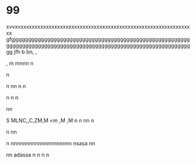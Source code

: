 # 99
xvvxvxxxxxxxxxxxxxxxxxxxxxxxxxxxxxxxxxxxxxxxxxxxxxxxxxxxxxxxxxxxxxx
gfgjggggggggggggggggggggggggggggggggggggggggggggggggggggggggggggggggggggggggggggggggggggggggggggggggggggggggggggggggggg
jfh
b
bn,
,

,
m
mnnn
n

n

n
nn
n
n

n
n
n

nn

S
MLNC,,C,ZM,M  <m ,M ,M
n
n
nn
n

n
nn

n
nnnnnnnnnnnnnnnnnnnn
nsasa
nn

nn
adassa
n
n
n
n
